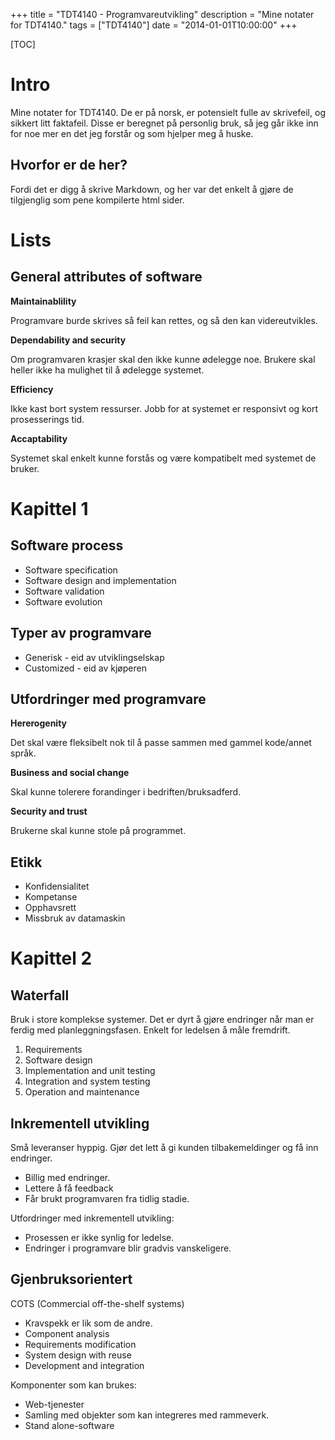 +++
title = "TDT4140 - Programvareutvikling"
description = "Mine notater for TDT4140."
tags = ["TDT4140"]
date = "2014-01-01T10:00:00"
+++

[TOC]

# Intro
Mine notater for TDT4140.
De er på norsk, er potensielt fulle av skrivefeil, og sikkert litt faktafeil.
Disse er beregnet på personlig bruk, så jeg går ikke inn for noe mer en det jeg forstår og som hjelper meg å huske.

## Hvorfor er de her?
Fordi det er digg å skrive Markdown, og her var det enkelt å gjøre de tilgjenglig som pene kompilerte html sider.

# Lists

## General attributes of software

**Maintainablility**

Programvare burde skrives så feil kan rettes, og så den kan videreutvikles.

**Dependability and security**

Om programvaren krasjer skal den ikke kunne ødelegge noe. Brukere skal heller ikke ha mulighet til å ødelegge systemet.

**Efficiency**

Ikke kast bort system ressurser. Jobb for at systemet er responsivt og kort prosesserings tid.

**Accaptability**

Systemet skal enkelt kunne forstås og være kompatibelt med systemet de bruker.

# Kapittel 1

## Software process
* Software specification
* Software design and implementation
* Software validation
* Software evolution


## Typer av programvare
* Generisk - eid av utviklingselskap
* Customized - eid av kjøperen

## Utfordringer med programvare

**Hererogenity**

Det skal være fleksibelt nok til å passe sammen med gammel kode/annet språk.

**Business and social change**

Skal kunne tolerere forandinger i bedriften/bruksadferd.

**Security and trust**

Brukerne skal kunne stole på programmet.

## Etikk
* Konfidensialitet
* Kompetanse
* Opphavsrett
* Missbruk av datamaskin

# Kapittel 2

## Waterfall
Bruk i store komplekse systemer.
Det er dyrt å gjøre endringer når man er ferdig med planleggningsfasen. Enkelt for ledelsen å måle fremdrift.
1. Requirements
2. Software design
3. Implementation and unit testing
4. Integration and system testing
5. Operation and maintenance

## Inkrementell utvikling
Små leveranser hyppig. Gjør det lett å gi kunden tilbakemeldinger og få inn endringer.
* Billig med endringer.
* Lettere å få feedback
* Får brukt programvaren fra tidlig stadie.

Utfordringer med inkrementell utvikling:
* Prosessen er ikke synlig for ledelse.
* Endringer i programvare blir gradvis vanskeligere.

## Gjenbruksorientert
COTS (Commercial off-the-shelf systems)
* Kravspekk er lik som de andre.
* Component analysis
* Requirements modification
* System design with reuse
* Development and integration

Komponenter som kan brukes:
* Web-tjenester
* Samling med objekter som kan integreres med rammeverk.
* Stand alone-software
